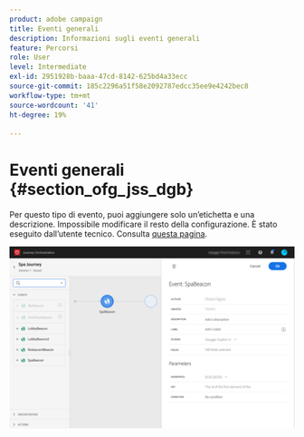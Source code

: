 ```yaml
---
product: adobe campaign
title: Eventi generali
description: Informazioni sugli eventi generali
feature: Percorsi
role: User
level: Intermediate
exl-id: 2951928b-baaa-47cd-8142-625bd4a33ecc
source-git-commit: 185c2296a51f58e2092787edcc35ee9e4242bec8
workflow-type: tm+mt
source-wordcount: '41'
ht-degree: 19%

---
```


# Eventi generali {#section_ofg_jss_dgb}

Per questo tipo di evento, puoi aggiungere solo un’etichetta e una descrizione. Impossibile modificare il resto della configurazione. È stato eseguito dall’utente tecnico. Consulta [questa pagina](../event/about-events.md).

![](../assets/general-events.png)
